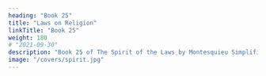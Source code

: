 ```yaml
---
heading: "Book 25"
title: "Laws on Religion"
linkTitle: "Book 25"
weight: 180
# "2021-09-30"
description: "Book 25 of The Spirit of the Laws by Montesquieu Simplified in 15 chapters"
image: "/covers/spirit.jpg"
---
```

